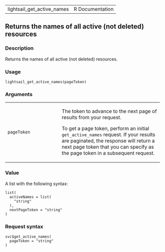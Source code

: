 <table style="width: 100%;">
<tbody>
<tr class="odd">
<td>lightsail_get_active_names</td>
<td style="text-align: right;">R Documentation</td>
</tr>
</tbody>
</table>

## Returns the names of all active (not deleted) resources

### Description

Returns the names of all active (not deleted) resources.

### Usage

    lightsail_get_active_names(pageToken)

### Arguments

<table>
<colgroup>
<col style="width: 35%" />
<col style="width: 65%" />
</colgroup>
<tbody>
<tr class="odd">
<td><code
id="lightsail_get_active_names_:_pageToken">pageToken</code></td>
<td><p>The token to advance to the next page of results from your
request.</p>
<p>To get a page token, perform an initial <code>get_active_names</code>
request. If your results are paginated, the response will return a next
page token that you can specify as the page token in a subsequent
request.</p></td>
</tr>
</tbody>
</table>

### Value

A list with the following syntax:

    list(
      activeNames = list(
        "string"
      ),
      nextPageToken = "string"
    )

### Request syntax

    svc$get_active_names(
      pageToken = "string"
    )
